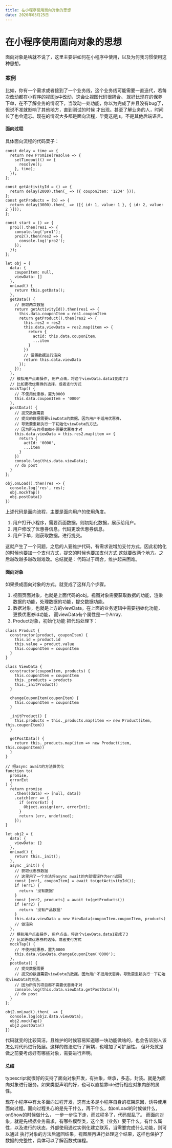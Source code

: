 ```yaml
---
title: 在小程序使用面向对象的思想
date: 2020年03月25日
---
```


在小程序使用面向对象的思想
==========

面向对象是啥就不说了，这里主要讲如何在小程序中使用，以及为何我习惯使用这种思想。

### 案例
比如，你有一个需求或者接到了一个业务线，这个业务线可能需要一直迭代，若每次改动都在小程序的视图js中改动，这会让视图代码很耦合。
就好比现在的保养下单，在不了解业务的情况下，当改动一处功能，你以为完成了并且没有bug了，但说不准就影响了其他地方，直到测试的时候
才出现。甚至了解业务的人，时间长了也会遗忘。现在的情况大多都是面向流程，毕竟这是js，不是其他后端语言。
#### 面向过程
具体面向流程的代码栗子：
```vue
const delay = time => {
  return new Promise(resolve => {
    setTimeout(() => {
      resolve();
    }, time);
  });
};

const getActivityId = () => {
  return delay(2000).then(_ => ({ couponItem: '1234' }));
};
const getProducts = (b) => {
  return delay(3000).then(_ => ([{ id: 1, value: 1 }, { id: 2, value: 2 }]));
};

const start = () => {
  pro1().then(res1 => {
    console.log('pro1');
    pro2().then(res2 => {
      console.log('pro2');
    });
  });
};

let obj = {
  data: {
    couponItem: null,
    viewData: []
  },
  onLoad() {
    return this.getData();
  },
  getData() {
    // 获取两次数据
    return getActivityId().then(res1 => {
      this.data.couponItem = res1.couponItem
      return getProduct().then(res2 => {
        this.res2 = res2
        this.data.viewData = res2.map(item => {
          return {
            actId: this.data.couponItem,
            ...item
          }
        })
        // 设置数据进行渲染
        return this.data.viewData
      });
    });
  },
  // 模拟用户点击操作, 用户点击，将这个viewData.data1变成了3
  // 比如更改优惠券的选择，或者支付方式
  mockTap() {
    // 不使用优惠券，置为0000
    this.data.couponItem = '0000'
  },
  postData() {
    // 提交数据需要
    // 提交的数据需要viewData的数据，因为用户不适用优惠券，
    // 导致要重新执行一下初始化viewData的方法，
    // 因为所有的项目都不需要优惠券才对
    this.data.viewData = this.res2.map(item => {
      return {
        actId: '0000',
        ...item
      }
    })
    console.log(this.data.viewData);
    // do post
  }
};

obj.onLoad().then(res => {
  console.log('res', res);
  obj.mockTap()
  obj.postData()
})

```
上述代码是面向流程，主要是面向用户的使用角度。
1. 用户打开小程序，需要页面数据，则初始化数据，展示给用户。
2. 用户修改了优惠券信息。代码更改优惠券信息。
3. 用户下单，则获取数据，进行提交。

这就产生了一个问题，之后的人要维护代码，有需求说增加支付方式，因此初始化的时候也要加一个支付方式，提交的时候也要加支付方式
这就要改两个地方。之后越改越多越改越难改。总结就是：代码过于耦合，维护起来困难。

#### 面向对象
如果换成面向对象的方式。就变成了这样几个步骤。
1. 视图页面对象，也就是上面代码的obj。视图对象需要获取数据的功能，渲染数据的功能，处理数据的功能，提交数据功能。
2. 数据对象，也就是上方的viewData，在上面的业务逻辑中需要初始化功能，更换优惠券id功能，
   而viewData有个属性是一个Array<Product>.
3. Product对象，初始化功能
把代码处理下：
```vue
class Product {
  constructor(product, couponItem) {
    this.id = product.id
    this.value = product.value
    this.couponItem = couponItem
  }
}

class ViewData {
  constructor(couponItem, products) {
    this.couponItem = couponItem
    this._products = products
    this._initProduct()
  }

  changeCouponItem(couponItem) {
    this.couponItem = couponItem
  }

  _initProduct() {
    this.products = this._products.map(item => new Product(item, this.couponItem))
  }

  getPostData() {
    return this._products.map(item => new Product(item, this.couponItem))
  }
}

// 把async await的方法做优化
function to(
  promise,
  errorExt
) {
  return promise
    .then((data) => [null, data])
    .catch(err => {
      if (errorExt) {
        Object.assign(err, errorExt);
      }
      return [err, undefined];
    });
}

let obj2 = {
  data: {
    viewData: {}
  },
  onLoad() {
    return this._init();
  },
  async _init() {
    // 获取优惠券数据
    // 这里用了一个方法将async await的内部错误作为err返回
    const [err1, couponItem] = await to(getActivityId());
    if (err1) {
      return '没有数据'
    }
    const [err2, products] = await to(getProducts())
    if (err2) {
      return '没有产品数据'
    }
    this.data.viewData = new ViewData(couponItem.couponItem, products)
    // 做渲染
  },
  // 模拟用户点击操作, 用户点击，将这个viewData.data1变成了3
  // 比如更改优惠券的选择，或者支付方式
  mockTap() {
    // 不使用优惠券，置为0000
    this.data.viewData.changeCouponItem('0000');
  },
  postData() {
    // 提交数据需要
    // 提交的数据需要viewData的数据，因为用户不适用优惠券，导致要重新执行一下初始化viewData的方法，
    // 因为所有的项目都不需要优惠券才对
    console.log(this.data.viewData.getPostData());
    // do post
  }
};

obj2.onLoad().then(_ => {
  console.log(obj2.data.viewData);
  obj2.mockTap()
  obj2.postData()
})
```
代码就变的比较简洁，且维护的时候容易知道哪一块功能做啥的，也会告诉别人该怎么对代码进行拓展。这样的做法进行了解耦，也增加了可扩展性。
但坏处就是做之前要考虑好有哪些对象，需要进行声明。

#### 总结
typescript就很好的支持了面向对象开发，有抽象，继承，多态，封装。就是为面向对象进行服务。如果类型声明的好，也可以直接靠ide进行相应对象内部的属性。

现在小程序中有太多面向过程开发，这有太多是小程序自身的框架原因，诱导使用面向过程。面向过程关心的是先干什么，再干什么，如onLoad的时候做什么，onShow的时候做什么，
一步一步往下走，而过程多了，代码就乱了。
而面向对象，就是先根据业务需求，有哪些模型类，这个类（业务）要干什么，有什么属性，以及进行的状态，外部使用通过实例化建立联系，当需要完成什么功能，则可以通过
执行对象的方法后返回结果，视图层再进行处理这个结果，这样也保护了数据的完整性，具体可以了解函数式编程。
